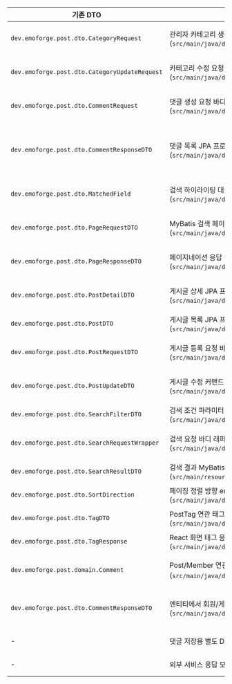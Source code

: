 ﻿| 기존 DTO | 기존 사용처 | 새로운 구조 (MSA+BFF) | 비고 |
| --- | --- | --- | --- |
| `dev.emoforge.post.dto.CategoryRequest` | 관리자 카테고리 생성 요청 DTO, 현재 직접 사용처 없음 (`src/main/java/dev/emoforge/post/dto/CategoryRequest.java`) | `dto/internal/CategoryRequest` | 컨트롤러 도입 전 임시 요청 모델, 서비스 계층용으로 분류 |
| `dev.emoforge.post.dto.CategoryUpdateRequest` | 카테고리 수정 요청 DTO, 현재 직접 사용처 없음 (`src/main/java/dev/emoforge/post/dto/CategoryUpdateRequest.java`) | `dto/internal/CategoryUpdateRequest` | 관리 기능용 업데이트 커맨드, 내부 서비스 로직에서만 활용 예정 |
| `dev.emoforge.post.dto.CommentRequest` | 댓글 생성 요청 바디, 현재 직접 사용처 없음 (`src/main/java/dev/emoforge/post/dto/CommentRequest.java`) | `dto/internal/CommentRequest` | 추후 BFF에서 검증된 값 전달받도록 내부 커맨드 DTO로 유지 |
| `dev.emoforge.post.dto.CommentResponseDTO` | 댓글 목록 JPA 프로젝션 (`src/main/java/dev/emoforge/post/repository/CommentRepository.java:16`) | `dto/bff/CommentResponseDTO` | 화면 전용 응답; fromEntity에서 memberUuid 필드와 memberId 사용 불일치 주의 |
| `dev.emoforge.post.dto.MatchedField` | 검색 하이라이팅 대상 열거형, 현재 직접 사용처 없음 (`src/main/java/dev/emoforge/post/dto/MatchedField.java`) | `dto/bff/MatchedField` | 검색 결과 강조 표시를 위한 UI 메타데이터, BFF 응답 전용으로 이동 |
| `dev.emoforge.post.dto.PageRequestDTO` | MyBatis 검색 페이징 파라미터 (`src/main/java/dev/emoforge/post/mapper/SearchMapper.java:17`) | `dto/internal/PageRequestDTO` | 내부 조회 로직에서 Pageable 변환 및 오프셋 계산에 활용 |
| `dev.emoforge.post.dto.PageResponseDTO` | 페이지네이션 응답 컨테이너, 현재 직접 사용처 없음 (`src/main/java/dev/emoforge/post/dto/PageResponseDTO.java`) | `dto/bff/PageResponseDTO` | 화면 페이지 네비게이션 정보 포함, BFF 응답 전용으로 이동 |
| `dev.emoforge.post.dto.PostDetailDTO` | 게시글 상세 JPA 프로젝션 (`src/main/java/dev/emoforge/post/repository/PostRepository.java:60`) | `dto/bff/PostDetailDTO` | 첨부파일 응답 포함한 화면 전용 DTO, BFF 계층에서 조립 |
| `dev.emoforge.post.dto.PostDTO` | 게시글 목록 JPA 프로젝션 (`src/main/java/dev/emoforge/post/repository/PostRepository.java:26`) | `dto/bff/PostDTO` | 목록 화면 응답; Query 결과 변환 정리 필요 |
| `dev.emoforge.post.dto.PostRequestDTO` | 게시글 등록 요청 바디, 현재 직접 사용처 없음 (`src/main/java/dev/emoforge/post/dto/PostRequestDTO.java`) | `dto/internal/PostRequestDTO` | MultipartFile 등 웹 계층 의존성, BFF에서 정제 후 서비스로 전달 예정 |
| `dev.emoforge.post.dto.PostUpdateDTO` | 게시글 수정 커맨드 (`src/main/java/dev/emoforge/post/repository/PostRepository.java:80`) | `dto/internal/PostUpdateDTO` | JPA 업데이트 쿼리 바인딩에 사용, 서비스 내부 전용 유지 |
| `dev.emoforge.post.dto.SearchFilterDTO` | 검색 조건 파라미터 (`src/main/java/dev/emoforge/post/mapper/SearchMapper.java:21`) | `dto/internal/SearchFilterDTO` | 내부 검색 쿼리 조립용 DTO, 외부 노출 불필요 |
| `dev.emoforge.post.dto.SearchRequestWrapper` | 검색 요청 바디 래퍼, 현재 직접 사용처 없음 (`src/main/java/dev/emoforge/post/dto/SearchRequestWrapper.java`) | `dto/internal/SearchRequestWrapper` | 공통 PageRequestDTO 의존, 서비스 진입점에서만 사용하도록 내부 분류 |
| `dev.emoforge.post.dto.SearchResultDTO` | 검색 결과 MyBatis 매핑 (`src/main/resources/mapper/search/SearchMapper.xml:8`) | `dto/bff/SearchResultDTO` | UI 하이라이트 필드 포함, BFF 응답 패키지로 이동 |
| `dev.emoforge.post.dto.SortDirection` | 페이징 정렬 방향 enum (`src/main/java/dev/emoforge/post/dto/PageRequestDTO.java:25`) | `dto/internal/SortDirection` | 내부 페이징 계산용 도메인 헬퍼 |
| `dev.emoforge.post.dto.TagDTO` | PostTag 연관 태그 DTO, 현재 직접 사용처 없음 (`src/main/java/dev/emoforge/post/dto/TagDTO.java`) | `dto/internal/TagDTO` | 엔티티 연관 포함, 서비스 내부 조합용으로 유지 |
| `dev.emoforge.post.dto.TagResponse` | React 화면 태그 응답 DTO (`src/main/java/dev/emoforge/post/dto/TagResponse.java:7`) | `dto/bff/TagResponse` | 화면 응답 전용으로 확인, BFF 계층으로 이동 |
| `dev.emoforge.post.domain.Comment` | Post/Member 연관을 직접 보유한 JPA 엔티티 (`src/main/java/dev/emoforge/post/domin/Comment.java` 삭제됨) | `dev.emoforge.post.domain.Comment` | 연관 제거 후 `postId`, `memberUuid` 원시값 컬럼만 유지 |
| `dev.emoforge.post.dto.CommentResponseDTO` | 엔티티에서 회원/게시글 정보를 모두 조합 (`src/main/java/dev/emoforge/post/dto/CommentResponseDTO.java`) | `dto/bff/CommentBffResponse` | BFF DTO 신설, CommentResponseDTO는 엔티티 필드만 노출하는 보조 DTO로 축소 |
| - | 댓글 저장용 별도 DTO 부재 | `dto/internal/CommentCommand` | 댓글 생성/수정 커맨드 DTO 신규 정의 |
| - | 외부 서비스 응답 모델 부재 | `dto/external/MemberProfileResponse`, `dto/external/ProfileImageResponse` | Auth/Attach 서비스 응답 DTO 분리 |
